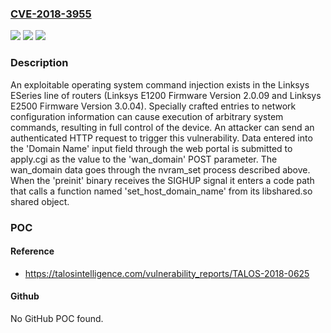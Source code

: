 ### [CVE-2018-3955](https://cve.mitre.org/cgi-bin/cvename.cgi?name=CVE-2018-3955)
![](https://img.shields.io/static/v1?label=Product&message=ESeries%20E2500&color=blue)
![](https://img.shields.io/static/v1?label=Version&message=n%2Fa&color=blue)
![](https://img.shields.io/static/v1?label=Vulnerability&message=OS%20Command%20Injection&color=brighgreen)

### Description

An exploitable operating system command injection exists in the Linksys ESeries line of routers (Linksys E1200 Firmware Version 2.0.09 and Linksys E2500 Firmware Version 3.0.04). Specially crafted entries to network configuration information can cause execution of arbitrary system commands, resulting in full control of the device. An attacker can send an authenticated HTTP request to trigger this vulnerability. Data entered into the 'Domain Name' input field through the web portal is submitted to apply.cgi as the value to the 'wan_domain' POST parameter. The wan_domain data goes through the nvram_set process described above. When the 'preinit' binary receives the SIGHUP signal it enters a code path that calls a function named 'set_host_domain_name' from its libshared.so shared object.

### POC

#### Reference
- https://talosintelligence.com/vulnerability_reports/TALOS-2018-0625

#### Github
No GitHub POC found.

